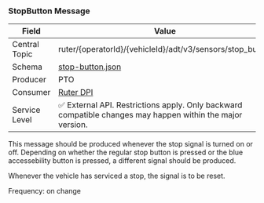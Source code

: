 ### StopButton Message
| Field         | Value                                                                                                     |
|---------------|-----------------------------------------------------------------------------------------------------------|
| Central Topic | ruter/{operatorId}/{vehicleId}/adt/v3/sensors/stop_button                                                 |
| Schema        | [ stop-button.json ](json-schemas/sensors/stop-button/stop-button.json)                                   |
| Producer      | PTO                                                                                                       |
| Consumer      | [Ruter DPI](https://github.com/orgs/RuterNo/teams/dpi-team)                                               |
| Service Level | ✅ External API. Restrictions apply. Only backward compatible changes may happen within the major version. | 

This message should be produced whenever the stop signal is turned on or off. Depending on whether the regular stop button
is pressed or the blue accessebility button is pressed, a different signal should be produced. 

Whenever the vehicle has serviced a stop, the signal is to be reset. 

Frequency: on change
